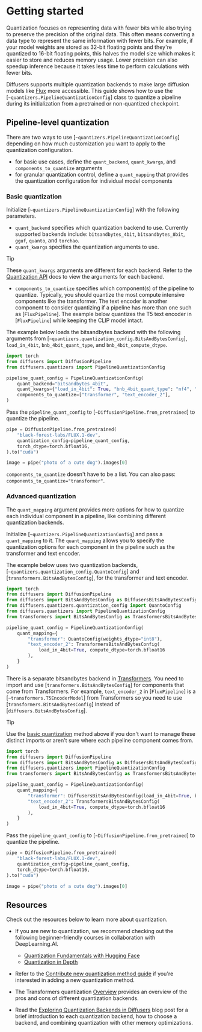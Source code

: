 <!--Copyright 2025 The HuggingFace Team. All rights reserved.

Licensed under the Apache License, Version 2.0 (the "License"); you may not use this file except in compliance with
the License. You may obtain a copy of the License at

http://www.apache.org/licenses/LICENSE-2.0

Unless required by applicable law or agreed to in writing, software distributed under the License is distributed on
an "AS IS" BASIS, WITHOUT WARRANTIES OR CONDITIONS OF ANY KIND, either express or implied. See the License for the
specific language governing permissions and limitations under the License.

-->

# Getting started

Quantization focuses on representing data with fewer bits while also trying to preserve the precision of the original data. This often means converting a data type to represent the same information with fewer bits. For example, if your model weights are stored as 32-bit floating points and they're quantized to 16-bit floating points, this halves the model size which makes it easier to store and reduces memory usage. Lower precision can also speedup inference because it takes less time to perform calculations with fewer bits.

Diffusers supports multiple quantization backends to make large diffusion models like [Flux](../api/pipelines/flux) more accessible. This guide shows how to use the [`~quantizers.PipelineQuantizationConfig`] class to quantize a pipeline during its initialization from a pretrained or non-quantized checkpoint.

## Pipeline-level quantization

There are two ways to use [`~quantizers.PipelineQuantizationConfig`] depending on how much customization you want to apply to the quantization configuration. 

- for basic use cases, define the `quant_backend`, `quant_kwargs`, and `components_to_quantize` arguments
- for granular quantization control, define a `quant_mapping` that provides the quantization configuration for individual model components

### Basic quantization

Initialize [`~quantizers.PipelineQuantizationConfig`] with the following parameters.

- `quant_backend` specifies which quantization backend to use. Currently supported backends include: `bitsandbytes_4bit`, `bitsandbytes_8bit`, `gguf`, `quanto`, and `torchao`.
- `quant_kwargs` specifies the quantization arguments to use.

> [!TIP]
> These `quant_kwargs` arguments are different for each backend. Refer to the [Quantization API](../api/quantization) docs to view the arguments for each backend.

- `components_to_quantize` specifies which component(s) of the pipeline to quantize. Typically, you should quantize the most compute intensive components like the transformer. The text encoder is another component to consider quantizing if a pipeline has more than one such as [`FluxPipeline`]. The example below quantizes the T5 text encoder in [`FluxPipeline`] while keeping the CLIP model intact.

The example below loads the bitsandbytes backend with the following arguments from [`~quantizers.quantization_config.BitsAndBytesConfig`], `load_in_4bit`, `bnb_4bit_quant_type`, and `bnb_4bit_compute_dtype`.

```py
import torch
from diffusers import DiffusionPipeline
from diffusers.quantizers import PipelineQuantizationConfig

pipeline_quant_config = PipelineQuantizationConfig(
    quant_backend="bitsandbytes_4bit",
    quant_kwargs={"load_in_4bit": True, "bnb_4bit_quant_type": "nf4", "bnb_4bit_compute_dtype": torch.bfloat16},
    components_to_quantize=["transformer", "text_encoder_2"],
)
```

Pass the `pipeline_quant_config` to [`~DiffusionPipeline.from_pretrained`] to quantize the pipeline.

```py
pipe = DiffusionPipeline.from_pretrained(
    "black-forest-labs/FLUX.1-dev",
    quantization_config=pipeline_quant_config,
    torch_dtype=torch.bfloat16,
).to("cuda")

image = pipe("photo of a cute dog").images[0]
```

`components_to_quantize` doesn't have to be a list. You can also pass: `components_to_quantize="transformer"`.

### Advanced quantization

The `quant_mapping` argument provides more options for how to quantize each individual component in a pipeline, like combining different quantization backends.

Initialize [`~quantizers.PipelineQuantizationConfig`] and pass a `quant_mapping` to it. The `quant_mapping` allows you to specify the quantization options for each component in the pipeline such as the transformer and text encoder.

The example below uses two quantization backends, [`~quantizers.quantization_config.QuantoConfig`] and [`transformers.BitsAndBytesConfig`], for the transformer and text encoder.

```py
import torch
from diffusers import DiffusionPipeline
from diffusers import BitsAndBytesConfig as DiffusersBitsAndBytesConfig
from diffusers.quantizers.quantization_config import QuantoConfig
from diffusers.quantizers import PipelineQuantizationConfig
from transformers import BitsAndBytesConfig as TransformersBitsAndBytesConfig

pipeline_quant_config = PipelineQuantizationConfig(
    quant_mapping={
        "transformer": QuantoConfig(weights_dtype="int8"),
        "text_encoder_2": TransformersBitsAndBytesConfig(
            load_in_4bit=True, compute_dtype=torch.bfloat16
        ),
    }
)
```

There is a separate bitsandbytes backend in [Transformers](https://huggingface.co/docs/transformers/main_classes/quantization#transformers.BitsAndBytesConfig). You need to import and use [`transformers.BitsAndBytesConfig`] for components that come from Transformers. For example, `text_encoder_2` in [`FluxPipeline`] is a [`~transformers.T5EncoderModel`] from Transformers so you need to use [`transformers.BitsAndBytesConfig`] instead of [`diffusers.BitsAndBytesConfig`].

> [!TIP]
> Use the [basic quantization](#basic-quantization) method above if you don't want to manage these distinct imports or aren't sure where each pipeline component comes from.

```py
import torch
from diffusers import DiffusionPipeline
from diffusers import BitsAndBytesConfig as DiffusersBitsAndBytesConfig
from diffusers.quantizers import PipelineQuantizationConfig
from transformers import BitsAndBytesConfig as TransformersBitsAndBytesConfig

pipeline_quant_config = PipelineQuantizationConfig(
    quant_mapping={
        "transformer": DiffusersBitsAndBytesConfig(load_in_4bit=True, bnb_4bit_compute_dtype=torch.bfloat16),
        "text_encoder_2": TransformersBitsAndBytesConfig(
            load_in_4bit=True, compute_dtype=torch.bfloat16
        ),
    }
)
```

Pass the `pipeline_quant_config` to [`~DiffusionPipeline.from_pretrained`] to quantize the pipeline.

```py
pipe = DiffusionPipeline.from_pretrained(
    "black-forest-labs/FLUX.1-dev",
    quantization_config=pipeline_quant_config,
    torch_dtype=torch.bfloat16,
).to("cuda")

image = pipe("photo of a cute dog").images[0]
```

## Resources

Check out the resources below to learn more about quantization.

- If you are new to quantization, we recommend checking out the following beginner-friendly courses in collaboration with DeepLearning.AI.

    - [Quantization Fundamentals with Hugging Face](https://www.deeplearning.ai/short-courses/quantization-fundamentals-with-hugging-face/)
    - [Quantization in Depth](https://www.deeplearning.ai/short-courses/quantization-in-depth/)

- Refer to the [Contribute new quantization method guide](https://huggingface.co/docs/transformers/main/en/quantization/contribute) if you're interested in adding a new quantization method.

- The Transformers quantization [Overview](https://huggingface.co/docs/transformers/quantization/overview#when-to-use-what) provides an overview of the pros and cons of different quantization backends.

- Read the [Exploring Quantization Backends in Diffusers](https://huggingface.co/blog/diffusers-quantization) blog post for a brief introduction to each quantization backend, how to choose a backend, and combining quantization with other memory optimizations.
